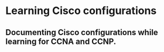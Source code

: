 # Learning Cisco configurations

## Documenting Cisco configurations while learning for CCNA and CCNP.